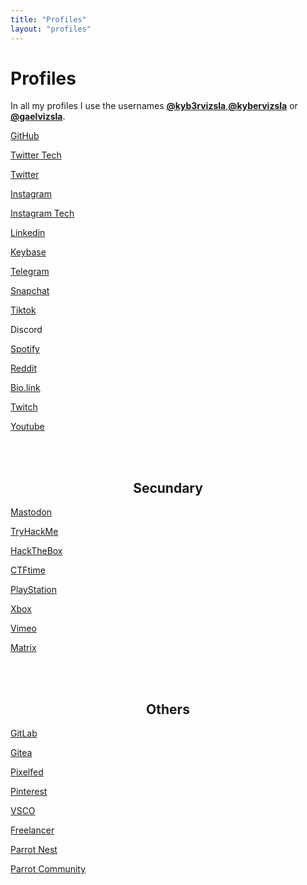 ```yaml
---
title: "Profiles"
layout: "profiles"
---
```

# Profiles
In all my profiles I use the usernames **[@kyb3rvizsla](/profiles/kyb3rvizsla)**,**[@kybervizsla](/profiles/kybervizsla)** or **[@gaelvizsla](/profiles/gaelvizsla)**.

<!--HTML-->
<div class="container1">
    <a href="https://github.com/kyb3rvizsla" target="_blank"><div class="box">
        <i class="si si-github fa-2x"></i> <p>GitHub</p>
    </div></a>
    <a href="https://twitter.com/kyb3rvizsla" target="_blank"><div class="box">
        <i class="fab fa-twitter-square fa-2x"></i> <p>Twitter Tech</p>
    </div></a>
    <a href="https://twitter.com/gaelvizsla" target="_blank"><div class="box">
        <i class="si si-twitter fa-2x"></i> <p>Twitter</p>
    </div></a>
    <a href="https://instagram.com/gaelvizsla" target="_blank"><div class="box">
        <i class="si si-instagram fa-2x"></i> <p>Instagram</p>
    </div></a>
    <a href="https://instagram.com/kyb3rvizsla" target="_blank"><div class="box">
        <i class="fab fa-instagram-square fa-2x"></i> <p>Instagram Tech</p>
    </div></a>
    <a href="https://linkedin.com/in/kyb3rvizsla" target="_blank"><div class="box">
        <i class="si si-linkedin fa-2x"></i> <p>Linkedin</p>
    </div></a>
    <a href="https://keybase.io/kyb3rvizsla" target="_blank"><div class="box">
        <i class="si si-keybase fa-2x"></i> <p>Keybase</p>
    </div></a>
    <a href="https://t.me/kyb3rvizsla" target="_blank"><div class="box">
        <i class="si si-telegram fa-2x"></i> <p>Telegram</p>
    </div></a>
    <a href="https://snapchat.com/add/gaelvizsla" target="_blank"><div class="box">
        <i class="si si-snapchat fa-2x"></i> <p>Snapchat</p>
    </div></a>
</div>
<div class="container2">
    <a href="https://www.tiktok.com/@kyb3rvizsla" target="_blank"><div class="box">
        <i class="si si-tiktok fa-2x"></i> <p>Tiktok</p>
    </div></a>
    <script>function discord_alert(){alert("My Discord user is: kyb3rvizsla#9104");}</script><a onclick="discord_alert()" style="cursor: pointer;"><div class="box">
        <i class="si si-discord fa-2x"></i> <p>Discord</p>
    </div></a>
    <a href="https://open.spotify.com/user/3e7zcx4j0yv93iqbv78v4i6kq" target="_blank"><div class="box">
        <i class="si si-spotify fa-2x"></i> <p>Spotify</p>
    </div></a>
    <a href="https://reddit.com/u/kybervizsla" target="_blank"><div class="box">
        <i class="si si-reddit fa-2x"></i> <p>Reddit</p>
    </div></a>
    <a href="https://bio.kyb3rvizsla.com"><div class="box">
        <i class="si si-biolink fa-2x"></i> <p>Bio.link</p>
    </div></a>
    <a href="https://twitch.com/kyb3rvizsla" target="_blank"><div class="box">
        <i class="si si-twitch fa-2x"></i> <p>Twitch</p>
    </div></a>
    <a href="https://www.youtube.com/channel/UC3gvBSZDfgDaDLSWvWAJ5fQ" target="_blank"><div class="box">
        <i class="si si-youtube fa-2x"></i> <p>Youtube</p>
    </div></a>
</div>

<br><br>
<h2 style="text-align: center;">Secundary</h2>
<div class="container3">
    <a href="https://mastodon.social/@kyb3rvizsla" target="_blank"><div class="box">
        <i class="si si-mastodon fa-2x"></i> <p>Mastodon</p>
    </div></a>
    <a href="https://tryhackme.com/p/gaelvizslaa" target="_blank"><div class="box">
        <i class="si si-tryhackme fa-2x"></i> <p>TryHackMe</p>
    </div></a>
    <a href="https://app.hackthebox.eu/users/13569" target="_blank"><div class="box">
        <i class="si si-hackthebox fa-2x"></i> <p>HackTheBox</p>
    </div></a>
    <a href="https://ctftime.org/user/115253" target="_blank"><div class="box">
        <i class="fas fa-flag fa-2x"></i> <p>CTFtime</p>
    </div></a>
    <a href="https://psnprofiles.com/kyb3rvizsla" target="_blank"><div class="box">
        <i class="si si-playstation fa-2x"></i> <p>PlayStation</p>
    </div></a>
    <a href="https://www.xboxgamertag.com/search/kyb3rvizsla" target="_blank"><div class="box">
        <i class="si si-xbox fa-2x"></i> <p>Xbox</p>
    </div></a>
    <a href="https://vimeo.com/kyb3rvizsla" target="_blank"><div class="box">
        <i class="si si-vimeo fa-2x"></i> <p>Vimeo</p>
    </div></a>
    <a href="https://matrix.to/#/@kyb3rvizsla:matrix.org" target="_blank"><div class="box">
        <i class="si si-matrix fa-2x"></i> <p>Matrix</p>
    </div></a>
</div>

<br><br>
<h2 style="text-align: center;">Others</h2>
<div class="container4">
    <a href="https://gitlab.com/kyb3rvizsla" target="_blank"><div class="box">
        <i class="si si-gitlab fa-2x"></i> <p>GitLab</p>
    </div></a>
    <a href="https://gitea.com/kyb3rvizsla" target="_blank"><div class="box">
        <i class="si si-gitea fa-2x"></i> <p>Gitea</p>
    </div></a>
    <a href="https://pixelfed.social/kyb3rvizsla" target="_blank"><div class="box">
        <i class="si si-insomnia fa-2x"></i> <p>Pixelfed</p>
    </div></a>
    <a href="https://www.pinterest.com/kyb3rvizsla" target="_blank"><div class="box">
        <i class="si si-pinterest fa-2x"></i> <p>Pinterest</p>
    </div></a>
    <a href="https://vsco.co/kyb3rvizsla" target="_blank"><div class="box">
        <i class="si si-vsco fa-2x"></i> <p>VSCO</p>
    </div></a>
    <a href="https://www.freelancer.com/u/kyb3rvizsla" target="_blank"><div class="box">
        <i class="si si-freelancer fa-2x"></i> <p>Freelancer</p>
    </div></a>
    <a href="https://nest.parrotsec.org/kyb3rvizsla" target="_blank"><div class="box">
        <i class="si si-linux fa-2x"></i> <p>Parrot Nest</p>
    </div></a>
    <a href="https://community.parrotsec.org/u/kyb3rvizsla" target="_blank"><div class="box">
        <i class="si si-linux fa-2x"></i> <p>Parrot Community</p>
    </div></a>
</div>
